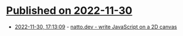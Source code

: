 # [Published on 2022-11-30](index.md)

* [2022-11-30, 17:13:09](https://lobste.rs/s/gzr1en/natto_dev_write_javascript_on_2d_canvas) - [natto.dev - write JavaScript on a 2D canvas](https://natto.dev/@paul/f33b7f5924634fb687a90d85ed03f289)
